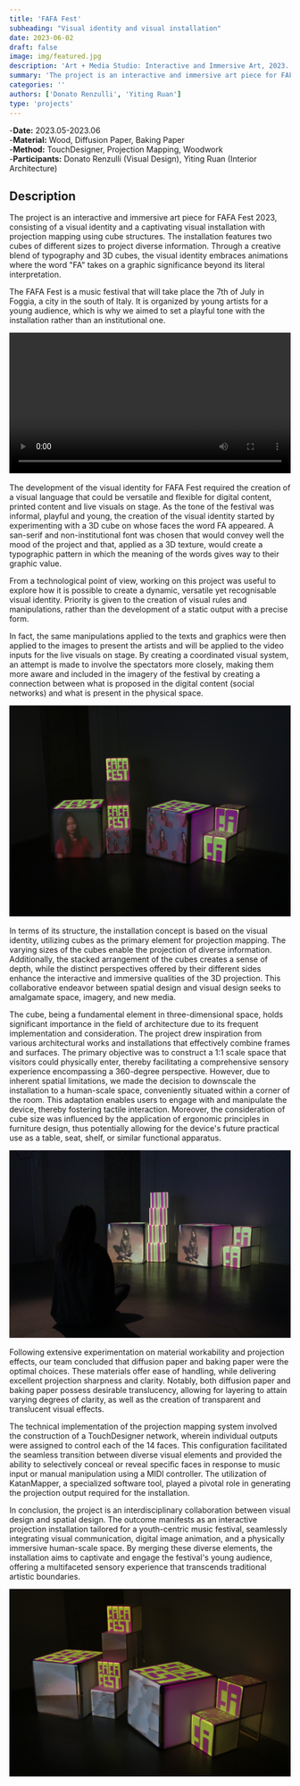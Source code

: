 ```yaml
---
title: 'FAFA Fest'
subheading: "Visual identity and visual installation"
date: 2023-06-02
draft: false
image: img/featured.jpg
description: 'Art + Media Studio: Interactive and Immersive Art, 2023. The project is an interactive and immersive art piece for FAFA Fest 2023, consisting of a visual identity and a captivating visual installation with projection mapping using cube structures.'
summary: 'The project is an interactive and immersive art piece for FAFA Fest 2023, consisting of a visual identity and a captivating visual installation with projection mapping using cube structures.'
categories: ''
authors: ['Donato Renzulli', 'Yiting Ruan']
type: 'projects'
---
```


-**Date:** 2023.05-2023.06  
-**Material:** Wood, Diffusion Paper, Baking Paper  
-**Method:** TouchDesigner, Projection Mapping, Woodwork  
-**Participants:** Donato Renzulli (Visual Design), Yiting Ruan (Interior Architecture)

## Description

The project is an interactive and immersive art piece for FAFA Fest 2023, consisting of a visual identity and a captivating visual installation with projection mapping using cube structures. The installation features two cubes of different sizes to project diverse information. Through a creative blend of typography and 3D cubes, the visual identity embraces animations where the word "FA" takes on a graphic significance beyond its literal interpretation.  
  
The FAFA Fest is a music festival that will take place the 7th of July in Foggia, a city in the south of Italy. It is organized by young artists for a young audience, which is why we aimed to set a playful tone with the installation rather than an institutional one.  

<video controls width=100%>
  <source src ="./video/fafa_video.mp4" type="video/mp4">
  Your browser does not support the video tag.
</video>
  
The development of the visual identity for FAFA Fest required the creation of a visual language that could be versatile and flexible for digital content, printed content and live visuals on stage. As the tone of the festival was informal, playful and young, the creation of the visual identity started by experimenting with a 3D cube on whose faces the word FA appeared. A san-serif and non-institutional font was chosen that would convey well the mood of the project and that, applied as a 3D texture, would create a typographic pattern in which the meaning of the words gives way to their graphic value.  
  
From a technological point of view, working on this project was useful to explore how it is possible to create a dynamic, versatile yet recognisable visual identity. Priority is given to the creation of visual rules and manipulations, rather than the development of a static output with a precise form.  
  
In fact, the same manipulations applied to the texts and graphics were then applied to the images to present the artists and will be applied to the video inputs for the live visuals on stage. By creating a coordinated visual system, an attempt is made to involve the spectators more closely, making them more aware and included in the imagery of the festival by creating a connection between what is proposed in the digital content (social networks) and what is present in the physical space.  

[![FAFA Image](img/fafa_pic5.jpg)](img/fafa_pic5.jpg)
  
In terms of its structure, the installation concept is based on the visual identity, utilizing cubes as the primary element for projection mapping. The varying sizes of the cubes enable the projection of diverse information. Additionally, the stacked arrangement of the cubes creates a sense of depth, while the distinct perspectives offered by their different sides enhance the interactive and immersive qualities of the 3D projection. This collaborative endeavor between spatial design and visual design seeks to amalgamate space, imagery, and new media.  
  
The cube, being a fundamental element in three-dimensional space, holds significant importance in the field of architecture due to its frequent implementation and consideration. The project drew inspiration from various architectural works and installations that effectively combine frames and surfaces. The primary objective was to construct a 1:1 scale space that visitors could physically enter, thereby facilitating a comprehensive sensory experience encompassing a 360-degree perspective. However, due to inherent spatial limitations, we made the decision to downscale the installation to a human-scale space, conveniently situated within a corner of the room. This adaptation enables users to engage with and manipulate the device, thereby fostering tactile interaction. Moreover, the consideration of cube size was influenced by the application of ergonomic principles in furniture design, thus potentially allowing for the device's future practical use as a table, seat, shelf, or similar functional apparatus.  

[![FAFA Image](img/fafa_pic2.jpg)](img/fafa_pic2.jpg)
  
Following extensive experimentation on material workability and projection effects, our team concluded that diffusion paper and baking paper were the optimal choices. These materials offer ease of handling, while delivering excellent projection sharpness and clarity. Notably, both diffusion paper and baking paper possess desirable translucency, allowing for layering to attain varying degrees of clarity, as well as the creation of transparent and translucent visual effects.  
  
The technical implementation of the projection mapping system involved the construction of a TouchDesigner network, wherein individual outputs were assigned to control each of the 14 faces. This configuration facilitated the seamless transition between diverse visual elements and provided the ability to selectively conceal or reveal specific faces in response to music input or manual manipulation using a MIDI controller. The utilization of KatanMapper, a specialized software tool, played a pivotal role in generating the projection output required for the installation.  
  
In conclusion, the project is an interdisciplinary collaboration between visual design and spatial design. The outcome manifests as an interactive projection installation tailored for a youth-centric music festival, seamlessly integrating visual communication, digital image animation, and a physically immersive human-scale space. By merging these diverse elements, the installation aims to captivate and engage the festival's young audience, offering a multifaceted sensory experience that transcends traditional artistic boundaries.

[![FAFA Image](img/fafa_pic3.jpg)](img/fafa_pic3.jpg)
